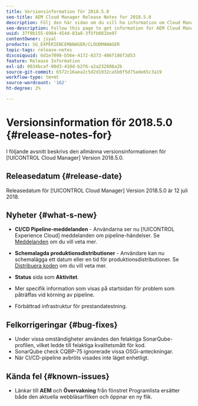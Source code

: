```yaml
---
title: Versionsinformation för 2018.5.0
seo-title: AEM Cloud Manager Release Notes for 2018.5.0
description: Följ den här sidan om du vill ha information om Cloud Manager version 2018.5.0.
seo-description: Follow this page to get information for AEM Cloud Manager Release 2018.5.0.
uuid: 37f8b155-6984-454d-83a8-3f5fb081be97
contentOwner: jsyal
products: SG_EXPERIENCEMANAGER/CLOUDMANAGER
topic-tags: release-notes
discoiquuid: 6d1e7098-b56e-4172-8373-486f186f3d53
feature: Release Information
exl-id: 0034bcaf-00d3-410d-b2f6-a2a232888a2b
source-git-commit: 6572c16aea2c5d2d1032ca5b0f5d75ade65c3a19
workflow-type: tm+mt
source-wordcount: '162'
ht-degree: 2%

---
```


# Versionsinformation för 2018.5.0 {#release-notes-for}

I följande avsnitt beskrivs den allmänna versionsinformationen för [!UICONTROL Cloud Manager] Version 2018.5.0.

## Releasedatum {#release-date}

Releasedatum för [!UICONTROL Cloud Manager] Version 2018.5.0 är 12 juli 2018.

## Nyheter {#what-s-new}

* **CI/CD Pipeline-meddelanden** - Användarna ser nu [!UICONTROL Experience Cloud] meddelanden om pipeline-händelser. Se [Meddelanden](/help/using/notifications.md) om du vill veta mer.

* **Schemalagda produktionsdistributioner** - Användare kan nu schemalägga ett datum eller en tid för produktionsdistributioner. Se [Distribuera koden](/help/using/code-deployment.md) om du vill veta mer.

* **Status** sida som **Aktivitet**.

* Mer specifik information som visas på startsidan för problem som påträffas vid körning av pipeline.
* Förbättrad infrastruktur för prestandatestning.

## Felkorrigeringar {#bug-fixes}

* Under vissa omständigheter användes den felaktiga SonarQube-profilen, vilket ledde till felaktiga kvalitetsmått för kod.
* SonarQube check CQBP-75 ignorerade vissa OSGi-anteckningar.
* När CI/CD-pipeline avbröts visades inte läget enhetligt.

## Kända fel {#known-issues}

* Länkar till **AEM** och **Övervakning** från fönstret Programlista ersätter både den aktuella webbläsarfliken och öppnar en ny flik.
